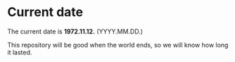 # Current date

The current date is **1972.11.12.** (YYYY.MM.DD.)

This repository will be good when the world ends, so we will know how long it lasted.